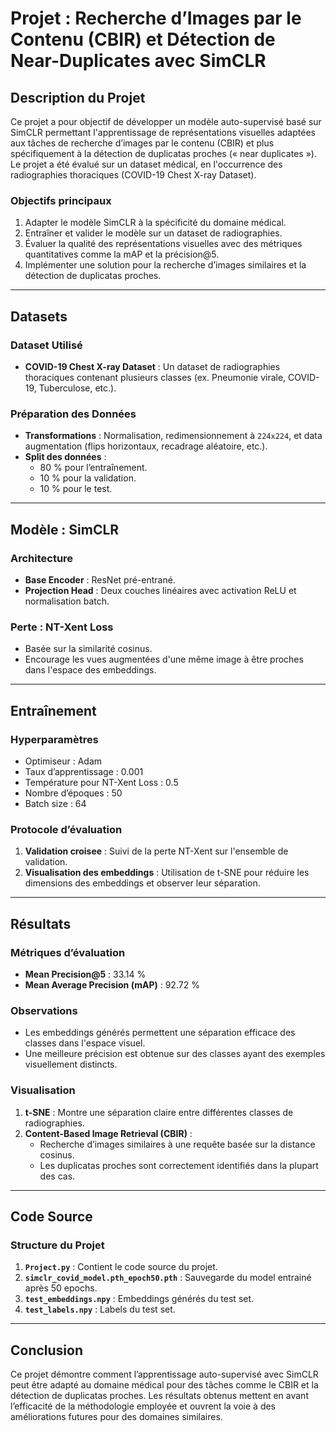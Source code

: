 # Projet : Recherche d’Images par le Contenu (CBIR) et Détection de Near-Duplicates avec SimCLR

## Description du Projet
Ce projet a pour objectif de développer un modèle auto-supervisé basé sur SimCLR permettant l'apprentissage de représentations visuelles adaptées aux tâches de recherche d’images par le contenu (CBIR) et plus spécifiquement à la détection de duplicatas proches (« near duplicates »). Le projet a été évalué sur un dataset médical, en l'occurrence des radiographies thoraciques (COVID-19 Chest X-ray Dataset).

### Objectifs principaux
1. Adapter le modèle SimCLR à la spécificité du domaine médical.
2. Entraîner et valider le modèle sur un dataset de radiographies.
3. Évaluer la qualité des représentations visuelles avec des métriques quantitatives comme la mAP et la précision@5.
4. Implémenter une solution pour la recherche d’images similaires et la détection de duplicatas proches.

---

## Datasets

### Dataset Utilisé
- **COVID-19 Chest X-ray Dataset** : Un dataset de radiographies thoraciques contenant plusieurs classes (ex. Pneumonie virale, COVID-19, Tuberculose, etc.).

### Préparation des Données
- **Transformations** : Normalisation, redimensionnement à `224x224`, et data augmentation (flips horizontaux, recadrage aléatoire, etc.).
- **Split des données** :
  - 80 % pour l’entraînement.
  - 10 % pour la validation.
  - 10 % pour le test.

---

## Modèle : SimCLR

### Architecture
- **Base Encoder** : ResNet pré-entrané.
- **Projection Head** : Deux couches linéaires avec activation ReLU et normalisation batch.

### Perte : NT-Xent Loss
- Basée sur la similarité cosinus.
- Encourage les vues augmentées d'une même image à être proches dans l'espace des embeddings.

---

## Entraînement

### Hyperparamètres
- Optimiseur : Adam
- Taux d’apprentissage : 0.001
- Température pour NT-Xent Loss : 0.5
- Nombre d’époques : 50
- Batch size : 64

### Protocole d’évaluation
1. **Validation croisee** : Suivi de la perte NT-Xent sur l'ensemble de validation.
2. **Visualisation des embeddings** : Utilisation de t-SNE pour réduire les dimensions des embeddings et observer leur séparation.

---

## Résultats

### Métriques d’évaluation
- **Mean Precision@5** : 33.14 %
- **Mean Average Precision (mAP)** : 92.72 %

### Observations
- Les embeddings générés permettent une séparation efficace des classes dans l'espace visuel.
- Une meilleure précision est obtenue sur des classes ayant des exemples visuellement distincts.

### Visualisation
1. **t-SNE** : Montre une séparation claire entre différentes classes de radiographies.
2. **Content-Based Image Retrieval (CBIR)** :
   - Recherche d’images similaires à une requête basée sur la distance cosinus.
   - Les duplicatas proches sont correctement identifiés dans la plupart des cas.

---

## Code Source

### Structure du Projet
1. **`Project.py`** : Contient le code source du projet.
2. **`simclr_covid_model.pth_epoch50.pth`** : Sauvegarde du model entrainé après 50 epochs.
3. **`test_embeddings.npy`** : Embeddings générés du test set.
4. **`test_labels.npy`** : Labels du test set.

---

## Conclusion
Ce projet démontre comment l’apprentissage auto-supervisé avec SimCLR peut être adapté au domaine médical pour des tâches comme le CBIR et la détection de duplicatas proches. Les résultats obtenus mettent en avant l’efficacité de la méthodologie employée et ouvrent la voie à des améliorations futures pour des domaines similaires.

